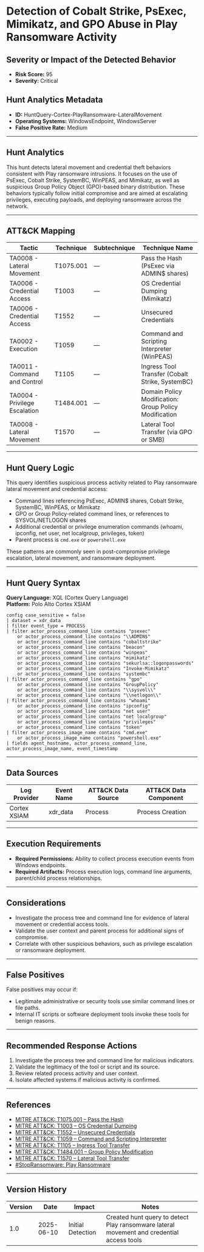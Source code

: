 # Detection of Cobalt Strike, PsExec, Mimikatz, and GPO Abuse in Play Ransomware Activity

## Severity or Impact of the Detected Behavior
- **Risk Score:** 95
- **Severity:** Critical

## Hunt Analytics Metadata

- **ID:** HuntQuery-Cortex-PlayRansomware-LateralMovement
- **Operating Systems:** WindowsEndpoint, WindowsServer
- **False Positive Rate:** Medium

---

## Hunt Analytics

This hunt detects lateral movement and credential theft behaviors consistent with Play ransomware intrusions. It focuses on the use of PsExec, Cobalt Strike, SystemBC, WinPEAS, and Mimikatz, as well as suspicious Group Policy Object (GPO)-based binary distribution. These behaviors typically follow initial compromise and are aimed at escalating privileges, executing payloads, and deploying ransomware across the network.

---

## ATT&CK Mapping

| Tactic                        | Technique   | Subtechnique | Technique Name                                            |
|-------------------------------|-------------|--------------|----------------------------------------------------------|
| TA0008 - Lateral Movement     | T1075.001   | —            | Pass the Hash (PsExec via ADMIN$ shares)                 |
| TA0006 - Credential Access    | T1003       | —            | OS Credential Dumping (Mimikatz)                         |
| TA0006 - Credential Access    | T1552       | —            | Unsecured Credentials                                    |
| TA0002 - Execution            | T1059       | —            | Command and Scripting Interpreter (WinPEAS)              |
| TA0011 - Command and Control  | T1105       | —            | Ingress Tool Transfer (Cobalt Strike, SystemBC)          |
| TA0004 - Privilege Escalation | T1484.001   | —            | Domain Policy Modification: Group Policy Modification    |
| TA0008 - Lateral Movement     | T1570       | —            | Lateral Tool Transfer (via GPO or SMB)                   |

---

## Hunt Query Logic

This query identifies suspicious process activity related to Play ransomware lateral movement and credential access:

- Command lines referencing PsExec, ADMIN$ shares, Cobalt Strike, SystemBC, WinPEAS, or Mimikatz
- GPO or Group Policy-related command lines, or references to SYSVOL/NETLOGON shares
- Additional credential or privilege enumeration commands (whoami, ipconfig, net user, net localgroup, privileges, token)
- Parent process is `cmd.exe` or `powershell.exe`

These patterns are commonly seen in post-compromise privilege escalation, lateral movement, and ransomware deployment.

---

## Hunt Query Syntax

**Query Language:** XQL (Cortex Query Language)  
**Platform:** Polo Alto Cortex XSIAM

```xql
config case_sensitive = false
| dataset = xdr_data
| filter event_type = PROCESS
| filter actor_process_command_line contains "psexec"
    or actor_process_command_line contains "\\ADMIN$"
    or actor_process_command_line contains "cobaltstrike"
    or actor_process_command_line contains "beacon"
    or actor_process_command_line contains "winpeas"
    or actor_process_command_line contains "mimikatz"
    or actor_process_command_line contains "sekurlsa::logonpasswords"
    or actor_process_command_line contains "Invoke-Mimikatz"
    or actor_process_command_line contains "systembc"
| filter actor_process_command_line contains "gpo"
    or actor_process_command_line contains "GroupPolicy"
    or actor_process_command_line contains "\\sysvol\\"
    or actor_process_command_line contains "\\netlogon\\"
| filter actor_process_command_line contains "whoami"
    or actor_process_command_line contains "ipconfig"
    or actor_process_command_line contains "net user"
    or actor_process_command_line contains "net localgroup"
    or actor_process_command_line contains "privileges"
    or actor_process_command_line contains "token"
| filter actor_process_image_name contains "cmd.exe"
    or actor_process_image_name contains "powershell.exe"
| fields agent_hostname, actor_process_command_line, actor_process_image_name, event_timestamp
```

---

## Data Sources

| Log Provider | Event Name       | ATT&CK Data Source  | ATT&CK Data Component  |
|--------------|------------------|---------------------|------------------------|
| Cortex XSIAM | xdr_data           | Process             | Process Creation     |

---

## Execution Requirements

- **Required Permissions:** Ability to collect process execution events from Windows endpoints.
- **Required Artifacts:** Process execution logs, command line arguments, parent/child process relationships.

---

## Considerations

- Investigate the process tree and command line for evidence of lateral movement or credential access tools.
- Validate the user context and parent process for additional signs of compromise.
- Correlate with other suspicious behaviors, such as privilege escalation or ransomware deployment.

---

## False Positives

False positives may occur if:
- Legitimate administrative or security tools use similar command lines or file paths.
- Internal IT scripts or software deployment tools invoke these tools for benign reasons.

---

## Recommended Response Actions

1. Investigate the process tree and command line for malicious indicators.
2. Validate the legitimacy of the tool or script and its source.
3. Review related process activity and user context.
4. Isolate affected systems if malicious activity is confirmed.

---

## References

- [MITRE ATT&CK: T1075.001 – Pass the Hash](https://attack.mitre.org/techniques/T1075/001/)
- [MITRE ATT&CK: T1003 – OS Credential Dumping](https://attack.mitre.org/techniques/T1003/)
- [MITRE ATT&CK: T1552 – Unsecured Credentials](https://attack.mitre.org/techniques/T1552/)
- [MITRE ATT&CK: T1059 – Command and Scripting Interpreter](https://attack.mitre.org/techniques/T1059/)
- [MITRE ATT&CK: T1105 – Ingress Tool Transfer](https://attack.mitre.org/techniques/T1105/)
- [MITRE ATT&CK: T1484.001 – Group Policy Modification](https://attack.mitre.org/techniques/T1484/001/)
- [MITRE ATT&CK: T1570 – Lateral Tool Transfer](https://attack.mitre.org/techniques/T1570/)
- [#StopRansomware: Play Ransomware](https://www.cisa.gov/news-events/cybersecurity-advisories/aa23-352a)

---

## Version History

| Version | Date       | Impact            | Notes                                                                                      |
|---------|------------|-------------------|--------------------------------------------------------------------------------------------|
| 1.0     | 2025-06-10 | Initial Detection | Created hunt query to detect Play ransomware lateral movement and credential access tools   |
